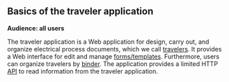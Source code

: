 ## Basics of the traveler application

**Audience: all users**

The traveler application is a Web application for design, carry out, and
organize electrical process documents, which we call [travelers](#traveler). It
provides a Web interface for edit and manage [forms/templates](#form).
Furthermore, users can organize travelers by [binder](#binder). The application
provides a limited HTTP [API](#api) to read information from the traveler
application.
